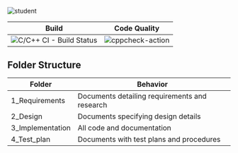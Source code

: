 ![student](https://user-images.githubusercontent.com/59175027/114692294-21745900-9d36-11eb-9265-0c791909d847.jpg)



Build | Code Quality
------ | --------
![C/C++ CI - Build Status](https://github.com/RavaliSri/c_miniproject_lnt/actions/workflows/c-cpp.yml/badge.svg) | ![cppcheck-action](https://github.com/RavaliSri/c_miniproject_lnt/actions/workflows/cppcheck.yml/badge.svg)



<h2>Folder Structure

Folder | Behavior
------ | --------
1_Requirements | Documents detailing requirements and research
2_Design       | Documents specifying design details
3_Implementation | All code and documentation
4_Test_plan      | Documents with test plans and procedures

